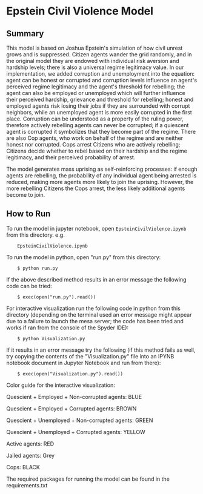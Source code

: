 # Epstein Civil Violence Model

## Summary

This model is based on Joshua Epstein's simulation of how civil unrest grows and is suppressed. Citizen agents wander the grid randomly, and in the original model they are endowed with individual risk aversion and hardship levels; there is also a universal regime legitimacy value. In our implementation, we added corruption and unemployment into the equation: agent can be honest or corrupted and corruption levels influence an agent's perceived regime legitimacy and the agent's threshold for rebelling; the agent can also be employed or unemployed which will further influence their perceived hardship, grievance and threshold for rebelling; honest and employed agents risk losing their jobs if they are surrounded with corrupt neighbors, while an unemployed agent is more easily corrupted in the first place. Corruption can be understood as a property of the ruling power, therefore actively rebelling agents can never be corrupted; if a quiescent agent is corrupted it symbolizes that they become part of the regime. There are also Cop agents, who work on behalf of the regime and are neither honest nor corrupted. Cops arrest Citizens who are actively rebelling; Citizens decide whether to rebel based on their hardship and the regime legitimacy, and their perceived probability of arrest. 

The model generates mass uprising as self-reinforcing processes: if enough agents are rebelling, the probability of any individual agent being arrested is reduced, making more agents more likely to join the uprising. However, the more rebelling Citizens the Cops arrest, the less likely additional agents become to join.

## How to Run

To run the model in jupyter notebook, open ``EpsteinCivilViolence.ipynb`` from this directory. e.g.

```
    EpsteinCivilViolence.ipynb
``` 
To run the model in python, open "run.py" from this directory:

```
    $ python run.py    
``` 

If the above described method results in an error message the following code can be tried:

```
    $ exec(open("run.py").read())    
``` 

For interactive visualization run the following code in python from this directory (depending on the terminal used an error message might appear due to a failure to launch the mesa server; the code has been tried and works if ran from the console of the Spyder IDE):

```
    $ python Visualization.py    
``` 

If it results in an error message try the following (if this method fails as well, try copying the contents of the "Visualization.py" file into an IPYNB notebook document in Jupyter Notebook and run from there):

```
    $ exec(open("Visualization.py").read())   
``` 

Color guide for the interactive visualization:

Quescient + Employed + Non-corrupted agents: BLUE

Quescient + Employed + Corrupted agents: BROWN

Quescient + Unemployed + Non-corrupted agents: GREEN

Quescient + Unemployed + Corrupted agents: YELLOW

Active agents: RED

Jailed agents: Grey

Cops: BLACK

The required packages for running the model can be found in the requirements.txt 
